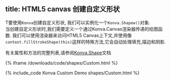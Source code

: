 title: HTML5 canvas 创建自定义形状
---

T要使用`Konva`创建自定义形状, 我们可以实例化一个`Konva.Shapew()`对象.  
当创建自定义形状时,我们需要定义一个通过Konva.Canvas渲染器传递的绘图函数.
我们可以使用渲染器来访问HTML5 Canvas上下文,并使用像`context.fillStrokeShape(this)`这样的特殊方法,它会自动处理填充,描边和阴影.

有关属性和方法的完整列表,请参阅[Konva.Shape](https://konvajs.github.io/api/Konva.Shape.html)文档

{% iframe /downloads/code/shapes/Custom.html %}

{% include_code Konva Custom Demo shapes/Custom.html %}
